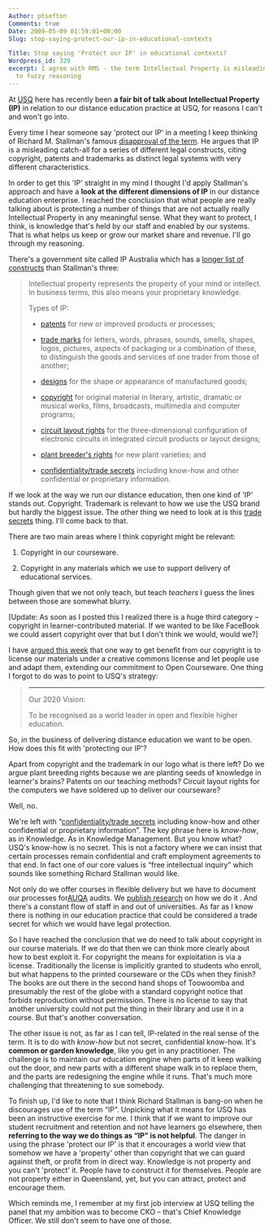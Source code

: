 ```yaml
---
Author: ptsefton
Comments: true
Date: 2009-05-09 01:59:01+00:00
Slug: stop-saying-protect-our-ip-in-educational-contexts

Title: Stop saying 'Protect our IP' in educational contexts?
Wordpress_id: 329
excerpt: I agree with RMS - the term Intellectual Property is misleading and leads
  to fuzzy reasoning
---
```


<div>

<div class="page-toc">

</div>

<div>

At [USQ](http://usq.edu.au/) here has recently been **a fair bit of talk
about Intellectual Property (IP)** in relation to our distance education
practice at USQ, for reasons I can't and won't go into.

Every time I hear someone say 'protect our IP' in a meeting I keep
thinking of Richard M. Stallman's famous [disapproval of the
term](http://www.gnu.org/philosophy/not-ipr.html). He argues that IP is
a misleading catch-all for a series of different legal constructs,
citing copyright, patents and trademarks as distinct legal systems with
very different characteristics.

In order to get this 'IP' straight in my mind I thought I'd apply
Stallman's approach and have a **look at the different dimensions of
IP** in our distance education enterprise. I reached the conclusion that
what people are really talking about is protecting a number of things
that are not actually really Intellectual Property in any meaningful
sense. What they want to protect, I think, is knowledge that's held by
our staff and enabled by our systems. That is what helps us keep or grow
our market share and revenue. I'll go through my reasoning.

There's a government site called IP Australia which has a [longer list
of constructs](http://www.ipaustralia.gov.au/ip/introduction.shtml) than
Stallman's three:

> <span class="Strong_20_Emphasis">Intellectual property</span>
> represents the property of your mind or intellect. In business terms,
> this also means your proprietary knowledge.
>
> Types of IP:
>
> -   [patents](http://www.ipaustralia.gov.au/ip/patents.shtml) for new
>     or improved products or processes;
>
> -   [trade marks](http://www.ipaustralia.gov.au/ip/trademarks.shtml)
>     for letters, words, phrases, sounds, smells, shapes, logos,
>     pictures, aspects of packaging or a combination of these, to
>     distinguish the goods and services of one trader from those of
>     another;
>
> -   [designs](http://www.ipaustralia.gov.au/ip/designs.shtml) for the
>     shape or appearance of manufactured goods;
>
> -   [copyright](http://www.ipaustralia.gov.au/ip/copyright.shtml) for
>     original material in literary, artistic, dramatic or musical
>     works, films, broadcasts, multimedia and computer programs;
>
> -   [circuit layout
>     rights](http://www.ipaustralia.gov.au/ip/circuits.shtml) for the
>     three-dimensional configuration of electronic circuits in
>     integrated circuit products or layout designs;
>
> -   [plant breeder's
>     rights](http://www.ipaustralia.gov.au/ip/plantbreeders.shtml) for
>     new plant varieties; and
>
> -   [confidentiality/trade
>     secrets](http://www.ipaustralia.gov.au/ip/confidentiality.shtml)
>     including know-how and other confidential or proprietary
>     information.
>
If we look at the way we run our distance education, then one kind of
'IP' stands out. Copyright. Trademark is relevant to how we use the USQ
brand but hardly the biggest issue. The other thing we need to look at
is this [trade
secrets](http://www.ipaustralia.gov.au/ip/confidentiality.shtml) thing.
I'll come back to that.

There are two main areas where I think copyright might be relevant:

1.  Copyright in our courseware.

2.  Copyright in any materials which we use to support delivery of
    educational services.

Though given that we not only teach, but teach *teachers* I guess the
lines between those are somewhat blurry.

[Update: As soon as I posted this I realized there is a huge third
category <span class="spCh spChx2013">–</span> copyright in
learner-contributed material. If we wanted to be like FaceBook we could
assert copyright over that but I don't think we would, would we?]

I have [argued this
week](http://ptsefton.com/2009/05/05/three-big-hairy-audacious-goals-for-an-open-usq.htm)
that one way to get benefit from our copyright is to license our
materials under a creative commons license and let people use and adapt
them, extending our commitment to Open Courseware. One thing I forgot to
do was to point to USQ's strategy:

> ****
>
> Our 2020 Vision:
>
> To be recognised as a world leader in open and flexible higher
> education.

So, in the business of delivering distance education we want to be open.
How does this fit with 'protecting our IP'?

Apart from copyright and the trademark in our logo what is there left?
Do we argue plant breeding rights because we are planting seeds of
knowledge in learner's brains? Patents on our teaching methods? Circuit
layout rights for the computers we have soldered up to deliver our
courseware?

Well, no.

We're left with <span
class="spCh spChx201c">“</span>[confidentiality/trade
secrets](http://www.ipaustralia.gov.au/ip/confidentiality.shtml)
including know-how and other confidential or proprietary
information<span class="spCh spChx201d">”</span>. The key phrase here is
*know-how*, as in Knowledge. As in Knowledge Management. But you know
what? USQ's know-how is no secret. This is not a factory where we can
insist that certain processes remain confidential and craft employment
agreements to that end. In fact one of our core values is <span
class="spCh spChx201c">“</span>free intellectual inquiry<span
class="spCh spChx201d">”</span> which sounds like something Richard
Stallman would like.

Not only do we offer courses in flexible delivery but we have to
document our processes
for[AUQA](http://www.auqa.edu.au/aboutauqa/mission/) audits. We [publish
research](http://eprints.usq.edu.au/view/for08/13.html) on how we do it
. And there's a constant flow of staff in and out of universities. As
far as I know there is nothing in our education practice that could be
considered a trade secret for which we would have legal protection.

So I have reached the conclusion that we do need to talk about copyright
in our course materials. If we do that then we can think more clearly
about how to best exploit it. For copyright the means for exploitation
is via a license. Traditionally the license is implicitly granted to
students who enroll, but what happens to the printed courseware or the
CDs when they finish? The books are out there in the second hand shops
of Toowoomba and presumably the rest of the globe with a standard
copyright notice that forbids reproduction without permission. There is
no license to say that another university could not put the thing in
their library and use it in a course. But that's another conversation.

The other issue is not, as far as I can tell, IP-related in the real
sense of the term. It is to do with *know-how* but not secret,
confidential know-how. It's **common or garden knowledge**, like you get
in any practitioner. The challenge is to maintain our education engine
when parts of it keep walking out the door, and new parts with a
different shape walk in to replace them, and the parts are redesigning
the engine while it runs. That's much more challenging that threatening
to sue somebody.

To finish up, I'd like to note that I think Richard Stallman is bang-on
when he discourages use of the term <span
class="spCh spChx201c">“</span>IP<span class="spCh spChx201d">”</span>.
Unpicking what it means for USQ has been an instructive exercise for me.
I think that if we want to improve our student recruitment and retention
and not have learners go elsewhere, then **referring to the way we do
things as <span class="spCh spChx201c">“</span>IP<span
class="spCh spChx201d">”</span> is not helpful**. The danger in using
the phrase 'protect our IP' is that it encourages a world view that
somehow we have a 'property' other than copyright that we can guard
against theft, or profit from in direct way. Knowledge is not property
and you can't 'protect' it. People have to construct it for themselves.
People are not property either in Queensland, yet, but you can attract,
protect and encourage them.

Which reminds me, I remember at my first job interview at USQ telling
the panel that my ambition was to become CKO <span
class="spCh spChx2013">–</span> that's Chief Knowledge Officer. We still
don't seem to have one of those.

</div>

</div>
